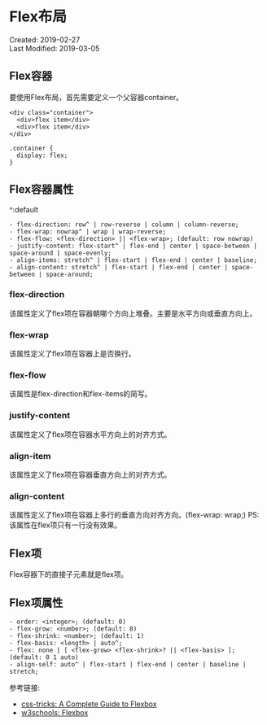 # Flex布局
Created: 2019-02-27  
Last Modified: 2019-03-05  

## Flex容器  
要使用Flex布局，首先需要定义一个父容器container。
```
<div class="container">
  <div>flex item</div>
  <div>flex item</div>
</div>

.container {
  display: flex;
}
```
## Flex容器属性
^:default
```
- flex-direction: row^ | row-reverse | column | column-reverse;
- flex-wrap: nowrap^ | wrap | wrap-reverse;
- flex-flow: <flex-direction> || <flex-wrap>; (default: row nowrap)
- justify-content: flex-start^ | flex-end | center | space-between | space-around | space-evenly;
- align-items: stretch^ | flex-start | flex-end | center | baseline; 
- align-content: stretch^ | flex-start | flex-end | center | space-between | space-around;
```

### flex-direction
该属性定义了flex项在容器朝哪个方向上堆叠。主要是水平方向或垂直方向上。

### flex-wrap
该属性定义了flex项在容器上是否换行。

### flex-flow
该属性是flex-direction和flex-items的简写。

### justify-content
该属性定义了flex项在容器水平方向上的对齐方式。

### align-item
该属性定义了flex项在容器垂直方向上的对齐方式。

### align-content
该属性定义了flex项在容器上多行的垂直方向对齐方向。(flex-wrap: wrap;) PS: 该属性在flex项只有一行没有效果。

## Flex项
Flex容器下的直接子元素就是flex项。

## Flex项属性
```
- order: <integer>; (default: 0)
- flex-grow: <number>; (default: 0)
- flex-shrink: <number>; (default: 1)
- flex-basis: <length> | auto^;
- flex: none | [ <flex-grow> <flex-shrink>? || <flex-basis> ]; (default: 0 1 auto)
- align-self: auto^ | flex-start | flex-end | center | baseline | stretch;
```

参考链接: 
- [css-tricks: A Complete Guide to Flexbox](https://css-tricks.com/snippets/css/a-guide-to-flexbox)
- [w3schools: Flexbox](https://www.w3schools.com/css/css3_flexbox.asp)